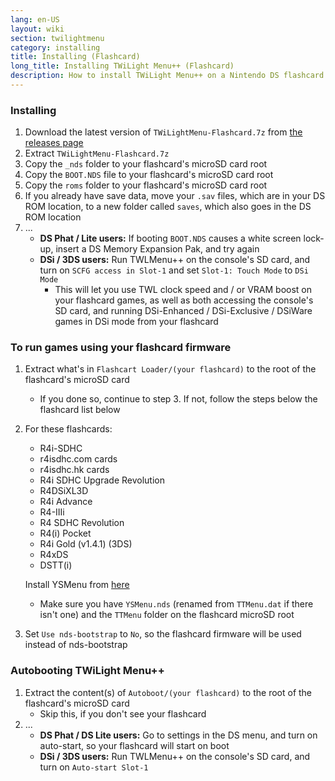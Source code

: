 ```yaml
---
lang: en-US
layout: wiki
section: twilightmenu
category: installing
title: Installing (Flashcard)
long_title: Installing TWiLight Menu++ (Flashcard)
description: How to install TWiLight Menu++ on a Nintendo DS flashcard
---
```


### Installing
1. Download the latest version of `TWiLightMenu-Flashcard.7z` from [the releases page](https://github.com/DS-Homebrew/TWiLightMenu/releases)
1. Extract `TWiLightMenu-Flashcard.7z`
1. Copy the `_nds` folder to your flashcard's microSD card root
1. Copy the `BOOT.NDS` file to your flashcard's microSD card root
1. Copy the `roms` folder to your flashcard's microSD card root
1. If you already have save data, move your `.sav` files, which are in your DS ROM location, to a new folder called `saves`, which also goes in the DS ROM location
1. ...
   - **DS Phat / Lite users:** If booting `BOOT.NDS` causes a white screen lock-up, insert a DS Memory Expansion Pak, and try again
   - **DSi / 3DS users:** Run TWLMenu++ on the console's SD card, and turn on `SCFG access in Slot-1` and set `Slot-1: Touch Mode` to `DSi Mode`
      - This will let you use TWL clock speed and / or VRAM boost on your flashcard games, as well as both accessing the console's SD card, and running DSi-Enhanced / DSi-Exclusive / DSiWare games in DSi mode from your flashcard

### To run games using your flashcard firmware
1. Extract what's in `Flashcart Loader/(your flashcard)` to the root of the flashcard's microSD card
   - If you done so, continue to step 3. If not, follow the steps below the flashcard list below

1. For these flashcards:
   - R4i-SDHC
   - r4isdhc.com cards
   - r4isdhc.hk cards
   - R4i SDHC Upgrade Revolution
   - R4DSiXL3D
   - R4i Advance
   - R4-IIIi
   - R4 SDHC Revolution
   - R4(i) Pocket
   - R4i Gold (v1.4.1) (3DS)
   - R4xDS
   - DSTT(i)

   Install YSMenu from [here](https://gbatemp.net/threads/retrogamefan-updates-releases.267243/)
      - Make sure you have `YSMenu.nds` (renamed from `TTMenu.dat` if there isn't one) and the `TTMenu` folder on the flashcard microSD root
1. Set `Use nds-bootstrap` to `No`, so the flashcard firmware will be used instead of nds-bootstrap

### Autobooting TWiLight Menu++
1. Extract the content(s) of `Autoboot/(your flashcard)` to the root of the flashcard's microSD card
   - Skip this, if you don't see your flashcard
1. ...
   - **DS Phat / DS Lite users:** Go to settings in the DS menu, and turn on auto-start, so your flashcard will start on boot
   - **DSi / 3DS users:** Run TWLMenu++ on the console's SD card, and turn on `Auto-start Slot-1`
